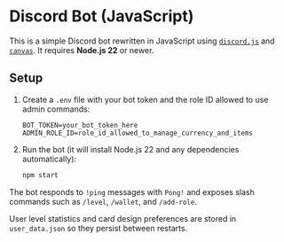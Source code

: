 # Discord Bot (JavaScript)

This is a simple Discord bot rewritten in JavaScript using [`discord.js`](https://www.npmjs.com/package/discord.js) and [`canvas`](https://www.npmjs.com/package/canvas). It requires **Node.js 22** or newer.

## Setup

1. Create a `.env` file with your bot token and the role ID allowed to use admin commands:

   ```env
   BOT_TOKEN=your_bot_token_here
   ADMIN_ROLE_ID=role_id_allowed_to_manage_currency_and_items
   ```

2. Run the bot (it will install Node.js 22 and any dependencies automatically):

   ```bash
   npm start
   ```

The bot responds to `!ping` messages with `Pong!` and exposes slash commands such as `/level`, `/wallet`, and `/add-role`.

User level statistics and card design preferences are stored in `user_data.json` so they persist between restarts.
